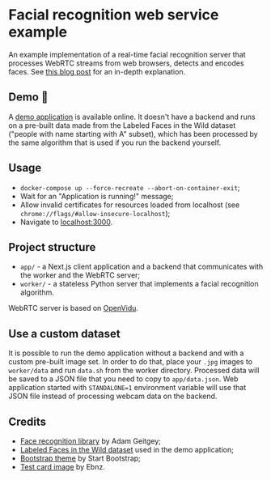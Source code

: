 # Facial recognition web service example

An example implementation of a real-time facial recognition server that processes WebRTC streams from web browsers, detects and encodes faces. See [this blog post](https://devalent.com/blog/how-to-build-a-real-time-facial-recognition-service/) for an in-depth explanation.

## Demo :rocket:

A [demo application](https://devalent.github.io/facial-recognition-app/) is available online. It doesn't have a backend and runs on a pre-built data made from the Labeled Faces in the Wild dataset ("people with name starting with A" subset), which has been processed by the same algorithm that is used if you run the backend yourself.

## Usage

* `docker-compose up --force-recreate --abort-on-container-exit`;
* Wait for an "Application is running!" message;
* Allow invalid certificates for resources loaded from localhost (see `chrome://flags/#allow-insecure-localhost`);
* Navigate to [localhost:3000](http://localhost:3000).

## Project structure

* `app/` - a Next.js client application and a backend that communicates with the worker and the WebRTC server;
* `worker/` - a stateless Python server that implements a facial recognition algorithm.

WebRTC server is based on [OpenVidu](https://openvidu.io/).

## Use a custom dataset

It is possible to run the demo application without a backend and with a custom pre-built image set. In order to do that, place your `.jpg` images to `worker/data` and run `data.sh` from the worker directory. Processed data will be saved to a JSON file that you need to copy to `app/data.json`. Web application started with `STANDALONE=1` environment variable will use that JSON file instead of processing webcam data on the backend.

## Credits

* [Face recognition library](https://github.com/ageitgey/face_recognition) by Adam Geitgey;
* [Labeled Faces in the Wild dataset](http://vis-www.cs.umass.edu/lfw/) used in the demo application;
* [Bootstrap theme](https://startbootstrap.com/template/shop-item) by Start Bootstrap;
* [Test card image](https://commons.wikimedia.org/wiki/File:Philips_PM5544.svg) by Ebnz.